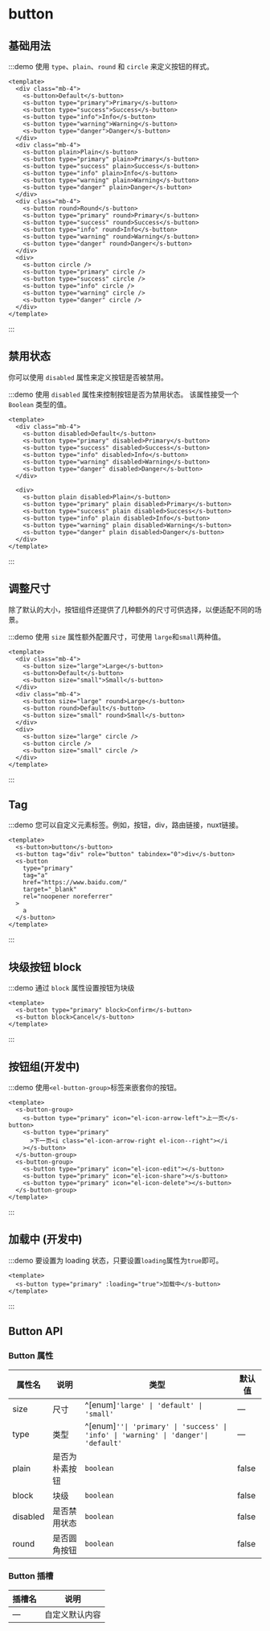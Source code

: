 # button

## 基础用法

:::demo 使用 `type`、`plain`、`round` 和 `circle` 来定义按钮的样式。

```vue
<template>
  <div class="mb-4">
    <s-button>Default</s-button>
    <s-button type="primary">Primary</s-button>
    <s-button type="success">Success</s-button>
    <s-button type="info">Info</s-button>
    <s-button type="warning">Warning</s-button>
    <s-button type="danger">Danger</s-button>
  </div>
  <div class="mb-4">
    <s-button plain>Plain</s-button>
    <s-button type="primary" plain>Primary</s-button>
    <s-button type="success" plain>Success</s-button>
    <s-button type="info" plain>Info</s-button>
    <s-button type="warning" plain>Warning</s-button>
    <s-button type="danger" plain>Danger</s-button>
  </div>
  <div class="mb-4">
    <s-button round>Round</s-button>
    <s-button type="primary" round>Primary</s-button>
    <s-button type="success" round>Success</s-button>
    <s-button type="info" round>Info</s-button>
    <s-button type="warning" round>Warning</s-button>
    <s-button type="danger" round>Danger</s-button>
  </div>
  <div>
    <s-button circle />
    <s-button type="primary" circle />
    <s-button type="success" circle />
    <s-button type="info" circle />
    <s-button type="warning" circle />
    <s-button type="danger" circle />
  </div>
</template>
```

:::

## 禁用状态

你可以使用 `disabled` 属性来定义按钮是否被禁用。

:::demo 使用 `disabled` 属性来控制按钮是否为禁用状态。 该属性接受一个 `Boolean` 类型的值。

```vue
<template>
  <div class="mb-4">
    <s-button disabled>Default</s-button>
    <s-button type="primary" disabled>Primary</s-button>
    <s-button type="success" disabled>Success</s-button>
    <s-button type="info" disabled>Info</s-button>
    <s-button type="warning" disabled>Warning</s-button>
    <s-button type="danger" disabled>Danger</s-button>
  </div>

  <div>
    <s-button plain disabled>Plain</s-button>
    <s-button type="primary" plain disabled>Primary</s-button>
    <s-button type="success" plain disabled>Success</s-button>
    <s-button type="info" plain disabled>Info</s-button>
    <s-button type="warning" plain disabled>Warning</s-button>
    <s-button type="danger" plain disabled>Danger</s-button>
  </div>
</template>
```

:::

## 调整尺寸

除了默认的大小，按钮组件还提供了几种额外的尺寸可供选择，以便适配不同的场景。

:::demo 使用 `size` 属性额外配置尺寸，可使用 `large`和`small`两种值。

```vue
<template>
  <div class="mb-4">
    <s-button size="large">Large</s-button>
    <s-button>Default</s-button>
    <s-button size="small">Small</s-button>
  </div>
  <div class="mb-4">
    <s-button size="large" round>Large</s-button>
    <s-button round>Default</s-button>
    <s-button size="small" round>Small</s-button>
  </div>
  <div>
    <s-button size="large" circle />
    <s-button circle />
    <s-button size="small" circle />
  </div>
</template>
```

:::

## Tag

:::demo 您可以自定义元素标签。例如，按钮，div，路由链接，nuxt链接。

```vue
<template>
  <s-button>button</s-button>
  <s-button tag="div" role="button" tabindex="0">div</s-button>
  <s-button
    type="primary"
    tag="a"
    href="https://www.baidu.com/"
    target="_blank"
    rel="noopener noreferrer"
  >
    a
  </s-button>
</template>
```

:::

## 块级按钮 block

:::demo 通过 `block` 属性设置按钮为块级

```vue
<template>
  <s-button type="primary" block>Confirm</s-button>
  <s-button block>Cancel</s-button>
</template>
```

:::

## 按钮组(开发中)

:::demo 使用`<el-button-group>`标签来嵌套你的按钮。

```vue
<template>
  <s-button-group>
    <s-button type="primary" icon="el-icon-arrow-left">上一页</s-button>
    <s-button type="primary"
      >下一页<i class="el-icon-arrow-right el-icon--right"></i
    ></s-button>
  </s-button-group>
  <s-button-group>
    <s-button type="primary" icon="el-icon-edit"></s-button>
    <s-button type="primary" icon="el-icon-share"></s-button>
    <s-button type="primary" icon="el-icon-delete"></s-button>
  </s-button-group>
</template>
```

:::

## 加载中 (开发中)

:::demo 要设置为 loading 状态，只要设置`loading`属性为`true`即可。

```vue
<template>
  <s-button type="primary" :loading="true">加载中</s-button>
</template>
```

:::

## Button API

### Button 属性

| 属性名 | 说明 | 类型 | 默认值 |
| --- | --- | --- | --- |
| size | 尺寸 | ^[enum]`'large' \| 'default' \| 'small'` | — |
| type | 类型 | ^[enum]`''\| 'primary' \| 'success' \| 'info' \| 'warning' \| 'danger'\| 'default'` | — |
| plain | 是否为朴素按钮 | `boolean` | false |
| block | 块级 | `boolean` | false |
| disabled | 是否禁用状态 | `boolean` | false |
| round | 是否圆角按钮 | `boolean` | false |

### Button 插槽

| 插槽名 | 说明           |
| ------ | -------------- |
| —      | 自定义默认内容 |
